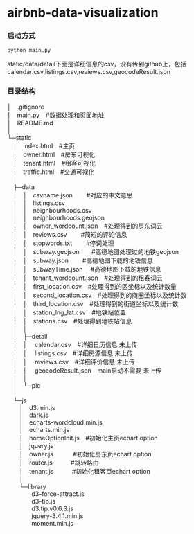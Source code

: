 # airbnb-data-visualization

### 启动方式
```
python main.py
```

static/data/detail下面是详细信息的csv，没有传到github上，包括calendar.csv,listings.csv,reviews.csv,geocodeResult.json

### 目录结构  
│&emsp;.gitignore  
│&emsp;main.py&emsp;#数据处理和页面地址  
│&emsp;README.md  
│  
└─static  
&emsp;│&emsp;index.html&emsp;#主页  
&emsp;│&emsp;owner.html&emsp;#房东可视化  
&emsp;│&emsp;tenant.html&emsp;#租客可视化  
&emsp;│&emsp;traffic.html&emsp;#交通可视化  
&emsp;│  
&emsp;├─data  
&emsp;│&emsp;│&emsp;csvname.json&emsp;&emsp;  #对应的中文意思  
&emsp;│&emsp;│&emsp;listings.csv  
&emsp;│&emsp;│&emsp;neighbourhoods.csv  
&emsp;│&emsp;│&emsp;neighbourhoods.geojson  
&emsp;│&emsp;│&emsp;owner_wordcount.json&emsp;#处理得到的房东词云  
&emsp;│&emsp;│&emsp;reviews.csv&emsp;&emsp;   #简短的评论信息  
&emsp;│&emsp;│&emsp;stopwords.txt&emsp;&emsp; #停词处理  
&emsp;│&emsp;│&emsp;subway.geojson&emsp;&emsp;#高德地图处理过的地铁geojson  
&emsp;│&emsp;│&emsp;subway.json&emsp;&emsp;   #高德地图下载的地铁信息  
&emsp;│&emsp;│&emsp;subwayTime.json&emsp;   #高德地图下载的地铁信息  
&emsp;│&emsp;│&emsp;tenant_wordcount.json&emsp;#处理得到的租客词云  
&emsp;│&emsp;│&emsp;first_location.csv&emsp;#处理得到的区坐标以及统计数量  
&emsp;│&emsp;│&emsp;second_location.csv&emsp;#处理得到的商圈坐标以及统计数  
&emsp;│&emsp;│&emsp;third_location.csv&emsp;#处理得到的街道坐标以及统计数  
&emsp;│&emsp;│&emsp;station_lng_lat.csv&emsp;#地铁站位置  
&emsp;│&emsp;│&emsp;stations.csv&emsp;#处理得到地铁站信息  
&emsp;│&emsp;│  
&emsp;│&emsp;├─detail  
&emsp;│&emsp;│&emsp;  calendar.csv&emsp;#详细日历信息 未上传  
&emsp;│&emsp;│&emsp;  listings.csv&emsp;#详细房源信息 未上传  
&emsp;│&emsp;│&emsp;  reviews.csv&emsp;#详细评价信息 未上传  
&emsp;│&emsp;│&emsp;  geocodeResult.json&emsp;main启动不需要 未上传  
&emsp;│&emsp;│  
&emsp;│&emsp;└─pic  
&emsp;│  
&emsp;└─js  
&emsp;&emsp;│&emsp;d3.min.js  
&emsp;&emsp;│&emsp;dark.js  
&emsp;&emsp;│&emsp;echarts-wordcloud.min.js  
&emsp;&emsp;│&emsp;echarts.min.js  
&emsp;&emsp;│&emsp;homeOptionInit.js&emsp;#初始化主页echart option  
&emsp;&emsp;│&emsp;jquery.js  
&emsp;&emsp;│&emsp;owner.js&emsp;&emsp;&emsp; #初始化房东页echart option  
&emsp;&emsp;│&emsp;router.js&emsp;&emsp;&emsp;#跳转路由  
&emsp;&emsp;│&emsp;tenant.js&emsp;&emsp;&emsp;#初始化租客页echart option  
&emsp;&emsp;│  
&emsp;&emsp;└─library  
&emsp;&emsp;&emsp;&emsp;d3-force-attract.js  
&emsp;&emsp;&emsp;&emsp;d3-tip.js  
&emsp;&emsp;&emsp;&emsp;d3.tip.v0.6.3.js  
&emsp;&emsp;&emsp;&emsp;jquery-3.4.1.min.js  
&emsp;&emsp;&emsp;&emsp;moment.min.js  